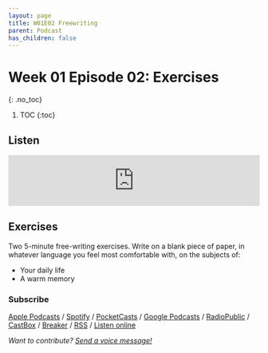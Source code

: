 ```yaml
---
layout: page
title: W01E02 Freewriting
parent: Podcast
has_children: false
---
```





# Week 01 Episode 02: Exercises
{: .no_toc}

1. TOC
{:toc}

## Listen

<iframe src="https://anchor.fm/olliepalmer/embed/episodes/Week-1-Episode-2-Freewriting-ebuahi/a-a1p69v5" height="102px" width="100%" frameborder="0" scrolling="no"></iframe>

## Exercises

Two 5-minute free-writing exercises. Write on a blank piece of paper, in whatever language you feel most comfortable with, on the subjects of:

- Your daily life
- A warm memory



### Subscribe

[Apple Podcasts](https://podcasts.apple.com/gb/podcast/parallel-worlds/id1504529134) / [Spotify](https://open.spotify.com/show/3L3RhKaoqQZoU9fIcLuZjz) / [PocketCasts](https://pca.st/ha20534r) / [Google Podcasts](https://www.google.com/podcasts?feed=aHR0cHM6Ly9hbmNob3IuZm0vcy8xODg0YjAwOC9wb2RjYXN0L3Jzcw%3D%3D) / [RadioPublic](https://radiopublic.com/parallel-worlds-WzVy1K) / [CastBox](https://castbox.fm/channel/id2710471?utm_source=podcaster&utm_medium=dlink&utm_campaign=c_2710471&utm_content=Parallel%20Worlds-CastBox_FM) / [Breaker](https://www.breaker.audio/parallel-worlds) / [RSS](https://anchor.fm/s/1884b008/podcast/rss) / [Listen online](https://anchor.fm/olliepalmer)

_Want to contribute? [Send a voice message!](https://anchor.fm/olliepalmer/message)_
